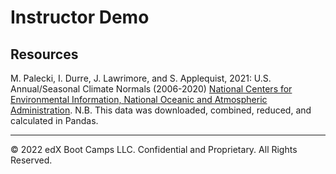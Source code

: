 # Instructor Demo

## Resources

M. Palecki, I. Durre, J. Lawrimore, and S. Applequist, 2021: U.S. Annual/Seasonal Climate Normals (2006-2020) [National Centers for Environmental Information, National Oceanic and Atmospheric Administration](https://www.ncei.noaa.gov/metadata/geoportal/rest/metadata/item/gov.noaa.ncdc%3AC01623/html). N.B. This data was downloaded, combined, reduced, and calculated in Pandas.

- - -

© 2022 edX Boot Camps LLC. Confidential and Proprietary. All Rights Reserved.
